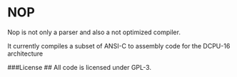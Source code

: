 # NOP #
Nop is not only a parser and also a not optimized compiler.

It currently compiles a subset of ANSI-C to assembly code for the DCPU-16 architecture

###License ##
All code is licensed under GPL-3.